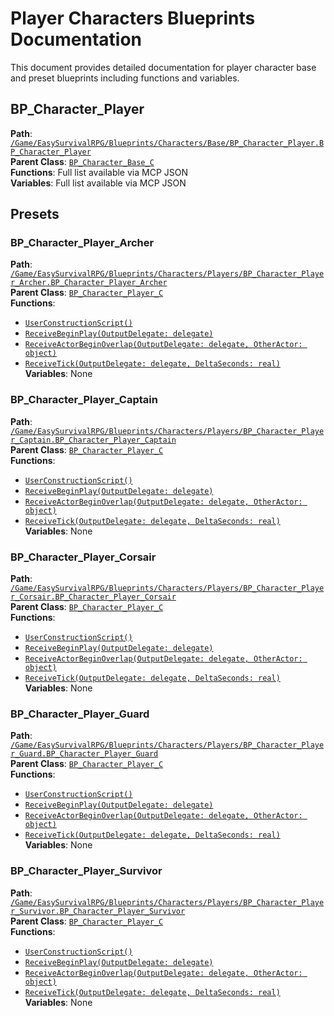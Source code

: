 # Player Characters Blueprints Documentation

This document provides detailed documentation for player character base and preset blueprints including functions and variables.

## BP_Character_Player
**Path**: [`/Game/EasySurvivalRPG/Blueprints/Characters/Base/BP_Character_Player.BP_Character_Player`](GameDoc/PlayerCharacters.md:6)  
**Parent Class**: [`BP_Character_Base_C`](GameDoc/PlayerCharacters.md:6)  
**Functions**: Full list available via MCP JSON  
**Variables**: Full list available via MCP JSON  

## Presets

### BP_Character_Player_Archer
**Path**: [`/Game/EasySurvivalRPG/Blueprints/Characters/Players/BP_Character_Player_Archer.BP_Character_Player_Archer`](GameDoc/PlayerCharacters.md:14)  
**Parent Class**: [`BP_Character_Player_C`](GameDoc/PlayerCharacters.md:14)  
**Functions**:
- [`UserConstructionScript()`](GameDoc/PlayerCharacters.md:17)
- [`ReceiveBeginPlay(OutputDelegate: delegate)`](GameDoc/PlayerCharacters.md:18)
- [`ReceiveActorBeginOverlap(OutputDelegate: delegate, OtherActor: object)`](GameDoc/PlayerCharacters.md:19)
- [`ReceiveTick(OutputDelegate: delegate, DeltaSeconds: real)`](GameDoc/PlayerCharacters.md:20)  
**Variables**: None  

### BP_Character_Player_Captain
**Path**: [`/Game/EasySurvivalRPG/Blueprints/Characters/Players/BP_Character_Player_Captain.BP_Character_Player_Captain`](GameDoc/PlayerCharacters.md:24)  
**Parent Class**: [`BP_Character_Player_C`](GameDoc/PlayerCharacters.md:24)  
**Functions**:
- [`UserConstructionScript()`](GameDoc/PlayerCharacters.md:27)
- [`ReceiveBeginPlay(OutputDelegate: delegate)`](GameDoc/PlayerCharacters.md:28)
- [`ReceiveActorBeginOverlap(OutputDelegate: delegate, OtherActor: object)`](GameDoc/PlayerCharacters.md:29)
- [`ReceiveTick(OutputDelegate: delegate, DeltaSeconds: real)`](GameDoc/PlayerCharacters.md:30)  
**Variables**: None  

### BP_Character_Player_Corsair
**Path**: [`/Game/EasySurvivalRPG/Blueprints/Characters/Players/BP_Character_Player_Corsair.BP_Character_Player_Corsair`](GameDoc/PlayerCharacters.md:34)  
**Parent Class**: [`BP_Character_Player_C`](GameDoc/PlayerCharacters.md:34)  
**Functions**:
- [`UserConstructionScript()`](GameDoc/PlayerCharacters.md:37)
- [`ReceiveBeginPlay(OutputDelegate: delegate)`](GameDoc/PlayerCharacters.md:38)
- [`ReceiveActorBeginOverlap(OutputDelegate: delegate, OtherActor: object)`](GameDoc/PlayerCharacters.md:39)
- [`ReceiveTick(OutputDelegate: delegate, DeltaSeconds: real)`](GameDoc/PlayerCharacters.md:40)  
**Variables**: None  

### BP_Character_Player_Guard
**Path**: [`/Game/EasySurvivalRPG/Blueprints/Characters/Players/BP_Character_Player_Guard.BP_Character_Player_Guard`](GameDoc/PlayerCharacters.md:44)  
**Parent Class**: [`BP_Character_Player_C`](GameDoc/PlayerCharacters.md:44)  
**Functions**:
- [`UserConstructionScript()`](GameDoc/PlayerCharacters.md:47)
- [`ReceiveBeginPlay(OutputDelegate: delegate)`](GameDoc/PlayerCharacters.md:48)
- [`ReceiveActorBeginOverlap(OutputDelegate: delegate, OtherActor: object)`](GameDoc/PlayerCharacters.md:49)
- [`ReceiveTick(OutputDelegate: delegate, DeltaSeconds: real)`](GameDoc/PlayerCharacters.md:50)  
**Variables**: None  

### BP_Character_Player_Survivor
**Path**: [`/Game/EasySurvivalRPG/Blueprints/Characters/Players/BP_Character_Player_Survivor.BP_Character_Player_Survivor`](GameDoc/PlayerCharacters.md:54)  
**Parent Class**: [`BP_Character_Player_C`](GameDoc/PlayerCharacters.md:54)  
**Functions**:
- [`UserConstructionScript()`](GameDoc/PlayerCharacters.md:57)
- [`ReceiveBeginPlay(OutputDelegate: delegate)`](GameDoc/PlayerCharacters.md:58)
- [`ReceiveActorBeginOverlap(OutputDelegate: delegate, OtherActor: object)`](GameDoc/PlayerCharacters.md:59)
- [`ReceiveTick(OutputDelegate: delegate, DeltaSeconds: real)`](GameDoc/PlayerCharacters.md:60)  
**Variables**: None